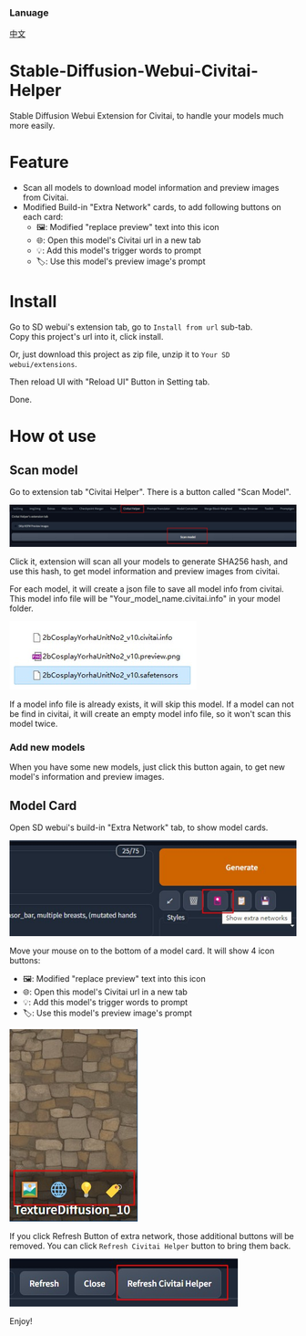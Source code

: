 ### Lanuage
[中文](README.cn.md)

# Stable-Diffusion-Webui-Civitai-Helper
Stable Diffusion Webui Extension for Civitai, to handle your models much more easily.

# Feature
* Scan all models to download model information and preview images from Civitai.  
* Modified Build-in "Extra Network" cards, to add following buttons on each card:
  - 🖼: Modified "replace preview" text into this icon
  - 🌐: Open this model's Civitai url in a new tab
  - 💡: Add this model's trigger words to prompt
  - 🏷: Use this model's preview image's prompt

# Install
Go to SD webui's extension tab, go to `Install from url` sub-tab.  
Copy this project's url into it, click install.  

Or, just download this project as zip file, unzip it to `Your SD webui/extensions`.  

Then reload UI with "Reload UI" Button in Setting tab.  

Done. 

# How ot use
## Scan model
Go to extension tab "Civitai Helper". There is a button called "Scan Model".  

![](img/extension_tab.jpg)  

Click it, extension will scan all your models to generate SHA256 hash, and use this hash, to get model information and preview images from civitai.  

For each model, it will create a json file to save all model info from civitai. This model info file will be "Your_model_name.civitai.info" in your model folder.  

![](img/model_info_file.jpg)  

If a model info file is already exists, it will skip this model. If a model can not be find in civitai, it will create an empty model info file, so it won't scan this model twice. 

### Add new models 
When you have some new models, just click this button again, to get new model's information and preview images.  

## Model Card
Open SD webui's build-in "Extra Network" tab, to show model cards.  

![](img/extra_network.jpg)  


Move your mouse on to the bottom of a model card. It will show 4 icon buttons:
  - 🖼: Modified "replace preview" text into this icon
  - 🌐: Open this model's Civitai url in a new tab
  - 💡: Add this model's trigger words to prompt
  - 🏷: Use this model's preview image's prompt
  
![](img/model_card.jpg)  

If you click Refresh Button of extra network, those additional buttons will be removed. You can click `Refresh Civitai Helper` button to bring them back.  

![](img/refresh_ch.jpg)  



Enjoy!





